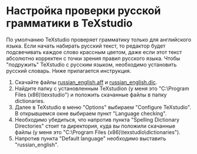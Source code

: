 # Настройка проверки русской грамматики в TeXstudio

По умолчанию TeXstudio проверяет грамматику только для английского языка. 
Если начать набирать русский текст, то редактор будет подсвечивать каждое слово крассным цветом, даже если этот текст абсолютно корректен с точки зрения правил русского языка.
Чтобы "подружить" TeXstudio с русским языком, необходимо установить русский словарь. Ниже прилагается инструкция.

1. Скачайте файлы [russian_english.aff](./russian_english.aff) и [russian_english.dic](./russian_english.dic). 
2. Найдите папку с установленным TeXstudion (у меня это "C:\Program Files (x86)\texstudio") и положить скачанные файлы в папку dictionaries.
3. Далее в TeXstudio в меню "Options" выбираем "Configure TeXstudio". В открывшемся окне выбираем пункт "Language checking".
4. Необходимо убедиться, что напротив пункта "Spelling Dictionary Directories" стоит та директория, куда вы положили скачанные файлы (у меня это "C:\Program Files (x86)\texstudio\dictionaries").
5. Напротив пункта "Default language" необходимо выставить "russian_english". 
